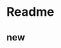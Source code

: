 <!--
 * @Descripttion: 
 * @version: 
 * @Author: Cai Weichao
 * @Date: 2022-03-12 20:23:23
 * @LastEditors: Cai Weichao
 * @LastEditTime: 2022-03-12 22:38:19
-->
# Readme
## new